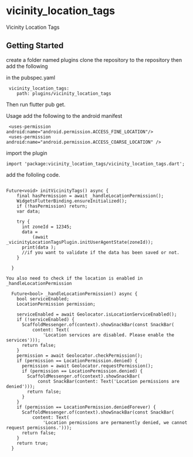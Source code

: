 # vicinity_location_tags

Vicinity Location Tags

## Getting Started

 create a folder named plugins clone the repository to the repository then add the following 

 in the pubspec.yaml
```
 vicinity_location_tags:
    path: plugins/vicinity_location_tags 
```
Then run flutter pub get. 

Usage 
add the following to the android manifest 

```
 <uses-permission android:name="android.permission.ACCESS_FINE_LOCATION"/>
 <uses-permission android:name="android.permission.ACCESS_COARSE_LOCATION" />
```
import the plugin 

```
import 'package:vicinity_location_tags/vicinity_location_tags.dart';
```

add the folloling code.

```

Future<void> initVicinityTags() async {
    final hasPermission = await _handleLocationPermission();
    WidgetsFlutterBinding.ensureInitialized();
    if (!hasPermission) return;
    var data;
  
    try {
      int zoneId = 12345;
      data =
          (await _vicinityLocationTagsPlugin.initUserAgentState(zoneId));
      print(data );
      //if you want to validate if the data has been saved or not.
    }
  
  }
```

```
You also need to check if the location is enabled in _handleLocationPermission
```

```
  Future<bool> _handleLocationPermission() async {
    bool serviceEnabled;
    LocationPermission permission;

    serviceEnabled = await Geolocator.isLocationServiceEnabled();
    if (!serviceEnabled) {
      ScaffoldMessenger.of(context).showSnackBar(const SnackBar(
          content: Text(
              'Location services are disabled. Please enable the services')));
      return false;
    }
    permission = await Geolocator.checkPermission();
    if (permission == LocationPermission.denied) {
      permission = await Geolocator.requestPermission();
      if (permission == LocationPermission.denied) {
        ScaffoldMessenger.of(context).showSnackBar(
            const SnackBar(content: Text('Location permissions are denied')));
        return false;
      }
    }
    if (permission == LocationPermission.deniedForever) {
      ScaffoldMessenger.of(context).showSnackBar(const SnackBar(
          content: Text(
              'Location permissions are permanently denied, we cannot request permissions.')));
      return false;
    }
    return true;
  }
```

